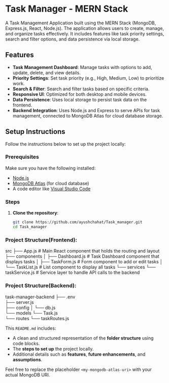 # Task Manager - MERN Stack

A Task Management Application built using the MERN Stack (MongoDB, Express.js, React, Node.js). The application allows users to create, manage, and organize tasks effectively. It includes features like task priority settings, search and filter options, and data persistence via local storage.

## Features

- **Task Management Dashboard**: Manage tasks with options to add, update, delete, and view details.
- **Priority Settings**: Set task priority (e.g., High, Medium, Low) to prioritize work.
- **Search & Filter**: Search and filter tasks based on specific criteria.
- **Responsive UI**: Optimized for both desktop and mobile devices.
- **Data Persistence**: Uses local storage to persist task data on the frontend.
- **Backend Integration**: Uses Node.js and Express to serve APIs for task management, connected to MongoDB Atlas for cloud database storage.

## Setup Instructions

Follow the instructions below to set up the project locally:

### Prerequisites

Make sure you have the following installed:

- [Node.js](https://nodejs.org/)
- [MongoDB Atlas](https://www.mongodb.com/cloud/atlas) (for cloud database)
- A code editor like [Visual Studio Code](https://code.visualstudio.com/)

### Steps

1. **Clone the repository**:
   ```bash
   git clone https://github.com/ayushchahat/Task_manager.git
   cd Task_manager
### Project Structure(Frontend):
src
├── App.js                        # Main React component that holds the routing and layout
├── components
│   ├── Dashboard.js              # Task Dashboard component that displays tasks
│   ├── TaskForm.js               # Form component to add or edit tasks
│   └── TaskList.js               # List component to display all tasks
└── services
    └── taskService.js            # Service layer to handle API calls to the backend

### Project Structure(Backend):
task-manager-backend
├── .env                         
├── server.js                     
├── config
│   └── db.js                     
└── models
    └── Task.js                   
└── routes
    └── taskRoutes.js             

This `README.md` includes:

- A clean and structured representation of the **folder structure** using code blocks.
- The **steps to set up** the project locally.
- Additional details such as **features**, **future enhancements**, and **assumptions**.

Feel free to replace the placeholder `<my-mongodb-atlas-uri>` with your actual MongoDB URI.
